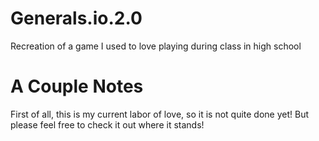 # Generals.io.2.0
Recreation of a game I used to love playing during class in high school

# A Couple Notes
First of all, this is my current labor of love, so it is not quite done yet! But please feel free to check it out where
it stands!
